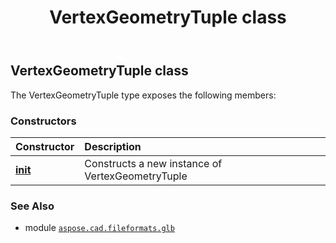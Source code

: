 ﻿---
title: VertexGeometryTuple class
second_title: Aspose.CAD for Python via .NET API References
description: 
type: docs
weight: 390
url: /python-net/aspose.cad.fileformats.glb/vertexgeometrytuple/
is_root: false
---

## VertexGeometryTuple class



The VertexGeometryTuple type exposes the following members:

### Constructors
| Constructor | Description |
| :- | :- |
| [__init__](/cad/python-net/aspose.cad.fileformats.glb/vertexgeometrytuple/__init__/#) | Constructs a new instance of VertexGeometryTuple |



### See Also
* module [`aspose.cad.fileformats.glb`](..)
